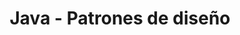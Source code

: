 ---
title: Java - Patrones de diseño

tags:  
- Java/DesignPattern
- DesignPattern
aliases:
- Java/DesignPattern
---